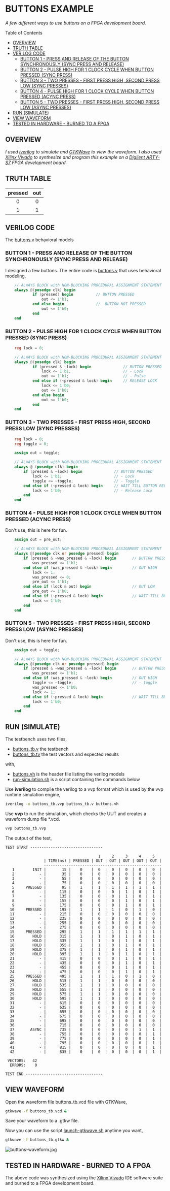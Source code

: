 # BUTTONS EXAMPLE

_A few different ways to use buttons on a FPGA development board._

Table of Contents

* [OVERVIEW](https://github.com/JeffDeCola/my-verilog-examples/tree/master/fpga-development-boards/buttons/buttons#overview)
* [TRUTH TABLE](https://github.com/JeffDeCola/my-verilog-examples/tree/master/fpga-development-boards/buttons/buttons#truth-table)
* [VERILOG CODE](https://github.com/JeffDeCola/my-verilog-examples/tree/master/fpga-development-boards/buttons/buttons#verilog-code)
  * [BUTTON 1 - PRESS AND RELEASE OF THE BUTTON SYNCHRONOUSLY (SYNC PRESS AND RELEASE)](https://github.com/JeffDeCola/my-verilog-examples/tree/master/fpga-development-boards/buttons/buttons#button-1---press-and-release-of-the-button-synchronously-sync-press-and-release)
  * [BUTTON 2 - PULSE HIGH FOR 1 CLOCK CYCLE WHEN BUTTON PRESSED (SYNC PRESS)](https://github.com/JeffDeCola/my-verilog-examples/tree/master/fpga-development-boards/buttons/buttons#button-2---pulse-high-for-1-clock-cycle-when-button-pressed-sync-press)
  * [BUTTON 3 - TWO PRESSES - FIRST PRESS HIGH, SECOND PRESS LOW (SYNC PRESSES)](https://github.com/JeffDeCola/my-verilog-examples/tree/master/fpga-development-boards/buttons/buttons#button-3---two-presses---first-press-high-second-press-low-sync-presses)
  * [BUTTON 4 - PULSE HIGH FOR 1 CLOCK CYCLE WHEN BUTTON PRESSED (ACYNC PRESS)](https://github.com/JeffDeCola/my-verilog-examples/tree/master/fpga-development-boards/buttons/buttons#button-4---pulse-high-for-1-clock-cycle-when-button-pressed-acync-press)
  * [BUTTON 5 - TWO PRESSES - FIRST PRESS HIGH, SECOND PRESS LOW (ASYNC PRESSES)](https://github.com/JeffDeCola/my-verilog-examples/tree/master/fpga-development-boards/buttons/buttons#button-5---two-presses---first-press-high-second-press-low-async-presses)
* [RUN (SIMULATE)](https://github.com/JeffDeCola/my-verilog-examples/tree/master/fpga-development-boards/buttons/buttons#run-simulate)
* [VIEW WAVEFORM](https://github.com/JeffDeCola/my-verilog-examples/tree/master/fpga-development-boards/buttons/buttons#view-waveform)
* [TESTED IN HARDWARE - BURNED TO A FPGA](https://github.com/JeffDeCola/my-verilog-examples/tree/master/fpga-development-boards/buttons/buttons#tested-in-hardware---burned-to-a-fpga)

## OVERVIEW

_I used
[iverilog](https://github.com/JeffDeCola/my-cheat-sheets/tree/master/hardware/tools/simulation/iverilog-cheat-sheet)
to simulate and
[GTKWave](https://github.com/JeffDeCola/my-cheat-sheets/tree/master/hardware/tools/simulation/gtkwave-cheat-sheet)
to view the waveform. I also used
[Xilinx Vivado](https://github.com/JeffDeCola/my-cheat-sheets/tree/master/hardware/tools/synthesis/xilinx-vivado-cheat-sheet)
to synthesize and program this example on a
[Digilent ARTY-S7](https://github.com/JeffDeCola/my-cheat-sheets/tree/master/hardware/development/fpga-development-boards/digilent-arty-s7-cheat-sheet)
FPGA development board._

## TRUTH TABLE

| pressed  | out  |
|:--------:|:----:|
| 0        | 0    |
| 1        | 1    |

## VERILOG CODE

The
[buttons.v](https://github.com/JeffDeCola/my-verilog-examples/blob/master/fpga-development-boards/buttons/buttons/buttons.v)
behavioral models

### BUTTON 1 - PRESS AND RELEASE OF THE BUTTON SYNCHRONOUSLY (SYNC PRESS AND RELEASE)

I designed a few buttons. The entire code is
[buttons.v](https://github.com/JeffDeCola/my-verilog-examples/blob/master/fpga-development-boards/buttons/buttons/buttons.v)
that uses behavioral modeling,

```verilog
    // ALWAYS BLOCK with NON-BLOCKING PROCEDURAL ASSIGNMENT STATEMENT
    always @(posedge clk) begin
            if (pressed) begin          // BUTTON PRESSED
                out <= 1'b1;
            end else begin              //  BUTTON NOT PRESSED
                out <= 1'b0;
            end
    end
```

### BUTTON 2 - PULSE HIGH FOR 1 CLOCK CYCLE WHEN BUTTON PRESSED (SYNC PRESS)

```verilog
    reg lock = 0;

    // ALWAYS BLOCK with NON-BLOCKING PROCEDURAL ASSIGNMENT STATEMENT
    always @(posedge clk) begin
            if (pressed & ~lock) begin              // BUTTON PRESSED
                lock <= 1'b1;                       // - Lock
                out <= 1'b1;                        // - Pulse
            end else if (~pressed & lock) begin     // RELEASE LOCK
                lock <= 1'b0;
                out <= 1'b0;
            end else begin
                out <= 1'b0;
            end
    end
```

### BUTTON 3 - TWO PRESSES - FIRST PRESS HIGH, SECOND PRESS LOW (SYNC PRESSES)

```verilog
    reg lock = 0;
    reg toggle = 0;

    assign out = toggle;

    // ALWAYS BLOCK with NON-BLOCKING PROCEDURAL ASSIGNMENT STATEMENT
    always @ (posedge clk) begin
        if (pressed & ~lock) begin              // BUTTON PRESSED
            lock <= 1'b1;                       // - Lock
            toggle <= ~toggle;                  // - Toggle
        end else if (~pressed & lock) begin     // WAIT TILL BUTTON RELEASED
            lock <= 1'b0;                       // - Release Lock
        end
    end
```

### BUTTON 4 - PULSE HIGH FOR 1 CLOCK CYCLE WHEN BUTTON PRESSED (ACYNC PRESS)

Don't use, this is here for fun.

```verilog
    assign out = pre_out;

    // ALWAYS BLOCK with NON-BLOCKING PROCEDURAL ASSIGNMENT STATEMENT
    always @(posedge clk or posedge pressed) begin
        if (pressed & ~was_pressed & ~lock) begin       // BUTTON PRESSED - Then forget about it until later
            was_pressed <= 1'b1;
        end else if (was_pressed & ~lock) begin         // OUT HIGH
            lock <= 1;
            was_pressed <= 0;
            pre_out <= 1'b1;
        end else if (lock & out) begin                  // OUT LOW
            pre_out <= 1'b0;
        end else if (~pressed & lock) begin             // WAIT TILL BUTTON RELEASED
            lock <= 1'b0;
        end
    end
```

### BUTTON 5 - TWO PRESSES - FIRST PRESS HIGH, SECOND PRESS LOW (ASYNC PRESSES)

Don't use, this is here for fun.

```verilog
    assign out = toggle;

    // ALWAYS BLOCK with NON-BLOCKING PROCEDURAL ASSIGNMENT STATEMENT
    always @(posedge clk or posedge pressed) begin
        if (pressed & ~was_pressed & ~lock) begin       // BUTTON PRESSED - Then forget about it for now
            was_pressed <= 1'b1;
        end else if (was_pressed & ~lock) begin         // OUT HIGH
            toggle <= ~toggle;                          // - toggle
            was_pressed <= 1'b0;
            lock <= 1;
        end else if (~pressed & lock) begin             // WAIT TILL BUTTON RELEASED
            lock <= 1'b0;
        end
    end
```

## RUN (SIMULATE)

The testbench uses two files,

* [buttons_tb.v](https://github.com/JeffDeCola/my-verilog-examples/blob/master/fpga-development-boards/buttons/buttons/buttons_tb.v)
  the testbench
* [buttons_tb.tv](https://github.com/JeffDeCola/my-verilog-examples/blob/master/fpga-development-boards/buttons/buttons/buttons_tb.tv)
  the test vectors and expected results

with,

* [buttons.vh](https://github.com/JeffDeCola/my-verilog-examples/blob/master/fpga-development-boards/buttons/buttons/buttons.vh)
  is the header file listing the verilog models
* [run-simulation.sh](https://github.com/JeffDeCola/my-verilog-examples/blob/master/fpga-development-boards/buttons/buttons/run-simulation.sh)
  is a script containing the commands below

Use **iverilog** to compile the verilog to a vvp format
which is used by the vvp runtime simulation engine,

```bash
iverilog -o buttons_tb.vvp buttons_tb.v buttons.vh
```

Use **vvp** to run the simulation, which checks the UUT
and creates a waveform dump file *.vcd.

```bash
vvp buttons_tb.vvp
```

The output of the test,

```text
TEST START --------------------------------

                                         1     2     3     4     5
                 | TIME(ns) | PRESSED | OUT | OUT | OUT | OUT | OUT |
                 ----------------------------------------------------
   1        INIT |       15 |    0    |  0  |  0  |  0  |  0  |  0  |
   2           - |       35 |    0    |  0  |  0  |  0  |  0  |  0  |
   3           - |       55 |    0    |  0  |  0  |  0  |  0  |  0  |
   4           - |       75 |    0    |  0  |  0  |  0  |  0  |  0  |
   5     PRESSED |       95 |    1    |  1  |  1  |  1  |  1  |  1  |
   6           - |      115 |    0    |  0  |  0  |  1  |  0  |  1  |
   7           - |      135 |    0    |  0  |  0  |  1  |  0  |  1  |
   8           - |      155 |    0    |  0  |  0  |  1  |  0  |  1  |
   9           - |      175 |    0    |  0  |  0  |  1  |  0  |  1  |
  10     PRESSED |      195 |    1    |  1  |  1  |  0  |  1  |  0  |
  11           - |      215 |    0    |  0  |  0  |  0  |  0  |  0  |
  12           - |      235 |    0    |  0  |  0  |  0  |  0  |  0  |
  13           - |      255 |    0    |  0  |  0  |  0  |  0  |  0  |
  14           - |      275 |    0    |  0  |  0  |  0  |  0  |  0  |
  15     PRESSED |      295 |    1    |  1  |  1  |  1  |  1  |  1  |
  16        HOLD |      315 |    1    |  1  |  0  |  1  |  0  |  1  |
  17        HOLD |      335 |    1    |  1  |  0  |  1  |  0  |  1  |
  18        HOLD |      355 |    1    |  1  |  0  |  1  |  0  |  1  |
  19        HOLD |      375 |    1    |  1  |  0  |  1  |  0  |  1  |
  20        HOLD |      395 |    1    |  1  |  0  |  1  |  0  |  1  |
  21           - |      415 |    0    |  0  |  0  |  1  |  0  |  1  |
  22           - |      435 |    0    |  0  |  0  |  1  |  0  |  1  |
  23           - |      455 |    0    |  0  |  0  |  1  |  0  |  1  |
  24           - |      475 |    0    |  0  |  0  |  1  |  0  |  1  |
  25     PRESSED |      495 |    1    |  1  |  1  |  0  |  1  |  0  |
  26        HOLD |      515 |    1    |  1  |  0  |  0  |  0  |  0  |
  27        HOLD |      535 |    1    |  1  |  0  |  0  |  0  |  0  |
  28        HOLD |      555 |    1    |  1  |  0  |  0  |  0  |  0  |
  29        HOLD |      575 |    1    |  1  |  0  |  0  |  0  |  0  |
  30        HOLD |      595 |    1    |  1  |  0  |  0  |  0  |  0  |
  31           - |      615 |    0    |  0  |  0  |  0  |  0  |  0  |
  32           - |      635 |    0    |  0  |  0  |  0  |  0  |  0  |
  33           - |      655 |    0    |  0  |  0  |  0  |  0  |  0  |
  34           - |      675 |    0    |  0  |  0  |  0  |  0  |  0  |
  35           - |      695 |    0    |  0  |  0  |  0  |  0  |  0  |
  36           - |      715 |    0    |  0  |  0  |  0  |  0  |  0  |
  37       ASYNC |      735 |    0    |  0  |  0  |  0  |  1  |  1  |
  38           - |      755 |    0    |  0  |  0  |  0  |  0  |  1  |
  39           - |      775 |    0    |  0  |  0  |  0  |  0  |  1  |
  40           - |      795 |    0    |  0  |  0  |  0  |  0  |  1  |
  41           - |      815 |    0    |  0  |  0  |  0  |  0  |  1  |
  42           - |      835 |    0    |  0  |  0  |  0  |  0  |  1  |

 VECTORS:   42
  ERRORS:    0

TEST END ----------------------------------
```

## VIEW WAVEFORM

Open the waveform file buttons_tb.vcd file with GTKWave,

```bash
gtkwave -f buttons_tb.vcd &
```

Save your waveform to a .gtkw file.

Now you can use the script
[launch-gtkwave.sh](https://github.com/JeffDeCola/my-verilog-examples/blob/master/launch-GTKWave-script/launch-gtkwave.sh)
anytime you want,

```bash
gtkwave -f buttons_tb.gtkw &
```

![buttons-waveform.jpg](../../../docs/pics/fpga-development-boards/buttons-waveform.jpg)

## TESTED IN HARDWARE - BURNED TO A FPGA

The above code was synthesized using the
[Xilinx Vivado](https://github.com/JeffDeCola/my-cheat-sheets/tree/master/hardware/tools/synthesis/xilinx-vivado-cheat-sheet)
IDE software suite and burned to a FPGA development board.
